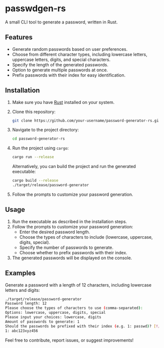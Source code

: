# passwdgen-rs

A small CLI tool to generate a password, written in Rust.

## Features

- Generate random passwords based on user preferences.
- Choose from different character types, including lowercase letters, uppercase letters, digits, and special characters.
- Specify the length of the generated passwords.
- Option to generate multiple passwords at once.
- Prefix passwords with their index for easy identification.

## Installation

1. Make sure you have [Rust](https://www.rust-lang.org/) installed on your system.
2. Clone this repository:

   ```bash
   git clone https://github.com/your-username/password-generator-rs.git
   ```

3. Navigate to the project directory:

   ```bash
   cd password-generator-rs
   ```

4. Run the project using `cargo`:

   ```bash
   cargo run --release
   ```

   Alternatively, you can build the project and run the generated executable:

   ```bash
   cargo build --release
   ./target/release/password-generator
   ```

5. Follow the prompts to customize your password generation.

## Usage

1. Run the executable as described in the installation steps.
2. Follow the prompts to customize your password generation:
   - Enter the desired password length.
   - Choose the types of characters to include (lowercase, uppercase, digits, special).
   - Specify the number of passwords to generate.
   - Choose whether to prefix passwords with their index.
3. The generated passwords will be displayed on the console.

## Examples

Generate a password with a length of 12 characters, including lowercase letters and digits:

```bash
./target/release/password-generator
Password length: 12
Please choose the types of characters to use (comma-separated):
Options: lowercase, uppercase, digits, special
Please input your choices: lowercase, digits
Amount of passwords to generate: 1
Should the passwords be prefixed with their index (e.g. 1: passwd)? [Y/n]: y
1: abc123xyz456
```

Feel free to contribute, report issues, or suggest improvements!
